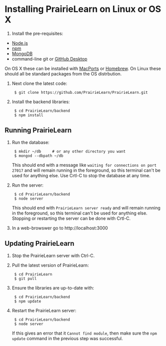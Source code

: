 
# Installing PrairieLearn on Linux or OS X

1. Install the pre-requisites:

  * [Node.js](http://nodejs.org/)
  * [npm](https://npmjs.org/)
  * [MongoDB](http://www.mongodb.org/)
  * command-line git or [GitHub Desktop](https://desktop.github.com)

  On OS X these can be installed with [MacPorts](http://www.macports.org/) or [Homebrew](http://brew.sh/). On Linux these should all be standard packages from the OS distrbution.

1. Next clone the latest code:

        $ git clone https://github.com/PrairieLearn/PrairieLearn.git

1. Install the backend libraries:

        $ cd PrairieLearn/backend
        $ npm install


## Running PrairieLearn

1. Run the database:

        $ mkdir ~/db     # or any other directory you want
        $ mongod --dbpath ~/db

   This should end with a message like `waiting for connections on port 27017` and will remain running in the foreground, so this terminal can't be used for anything else. Use Crtl-C to stop the database at any time.

1. Run the server:

        $ cd PrairieLearn/backend
        $ node server

   This should end with `PrairieLearn server ready` and will remain running in the foreground, so this terminal can't be used for anything else. Stopping or restarting the server can be done with Crtl-C.

1. In a web-browswer go to http://localhost:3000


## Updating PrairieLearn

1. Stop the PrairieLearn server with Ctrl-C.

1. Pull the latest version of PrairieLearn:

        $ cd PrairieLearn
        $ git pull

1. Ensure the libraries are up-to-date with:

        $ cd PrairieLearn/backend
        $ npm update

1. Restart the PrairieLearn server:

        $ cd PrairieLearn/backend
        $ node server

   If this gives an error that it `Cannot find module`, then make sure the `npm update` command in the previous step was successful.
